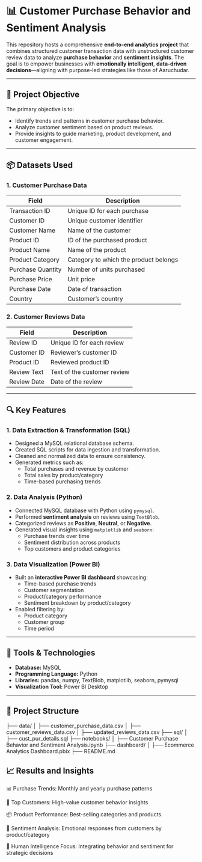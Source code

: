 # 📊 Customer Purchase Behavior and Sentiment Analysis

This repository hosts a comprehensive **end-to-end analytics project** that combines structured customer transaction data with unstructured customer review data to analyze **purchase behavior** and **sentiment insights**. The goal is to empower businesses with **emotionally intelligent**, **data-driven decisions**—aligning with purpose-led strategies like those of Aaruchudar.

---

## 🎯 Project Objective

The primary objective is to:
- Identify trends and patterns in customer purchase behavior.
- Analyze customer sentiment based on product reviews.
- Provide insights to guide marketing, product development, and customer engagement.

---

## 📦 Datasets Used

### 1. Customer Purchase Data

| Field            | Description                          |
|------------------|--------------------------------------|
| Transaction ID   | Unique ID for each purchase          |
| Customer ID      | Unique customer identifier           |
| Customer Name    | Name of the customer                 |
| Product ID       | ID of the purchased product          |
| Product Name     | Name of the product                  |
| Product Category | Category to which the product belongs|
| Purchase Quantity| Number of units purchased            |
| Purchase Price   | Unit price                           |
| Purchase Date    | Date of transaction                  |
| Country          | Customer’s country                   |

### 2. Customer Reviews Data

| Field        | Description                        |
|--------------|------------------------------------|
| Review ID    | Unique ID for each review          |
| Customer ID  | Reviewer’s customer ID             |
| Product ID   | Reviewed product ID                |
| Review Text  | Text of the customer review        |
| Review Date  | Date of the review                 |

---

## 🔍 Key Features

### 1. Data Extraction & Transformation (SQL)
- Designed a MySQL relational database schema.
- Created SQL scripts for data ingestion and transformation.
- Cleaned and normalized data to ensure consistency.
- Generated metrics such as:
  - Total purchases and revenue by customer
  - Total sales by product/category
  - Time-based purchasing trends

### 2. Data Analysis (Python)
- Connected MySQL database with Python using `pymysql`.
- Performed **sentiment analysis** on reviews using `TextBlob`.
- Categorized reviews as **Positive**, **Neutral**, or **Negative**.
- Generated visual insights using `matplotlib` and `seaborn`:
  - Purchase trends over time
  - Sentiment distribution across products
  - Top customers and product categories

### 3. Data Visualization (Power BI)
- Built an **interactive Power BI dashboard** showcasing:
  - Time-based purchase trends
  - Customer segmentation
  - Product/category performance
  - Sentiment breakdown by product/category
- Enabled filtering by:
  - Product category
  - Customer group
  - Time period

---

## 🧰 Tools & Technologies

- **Database:** MySQL  
- **Programming Language:** Python  
- **Libraries:** pandas, numpy, TextBlob, matplotlib, seaborn, pymysql  
- **Visualization Tool:** Power BI Desktop

---

## 📂 Project Structure

├── data/
│ ├── customer_purchase_data.csv
│ ├── customer_reviews_data.csv
│ ├── updated_reviews_data.csv
├── sql/
│ ├── cust_pur_details.sql
├── notebooks/
│ ├── Customer Purchase Behavior and Sentiment Analysis.ipynb
├── dashboard/
│ ├── Ecommerce Analytics Dashboard.pbix
├── README.md

## 📈 Results and Insights
📊 Purchase Trends: Monthly and yearly purchase patterns

👤 Top Customers: High-value customer behavior insights

📦 Product Performance: Best-selling categories and products

💬 Sentiment Analysis: Emotional responses from customers by product/category

🧠 Human Intelligence Focus: Integrating behavior and sentiment for strategic decisions
